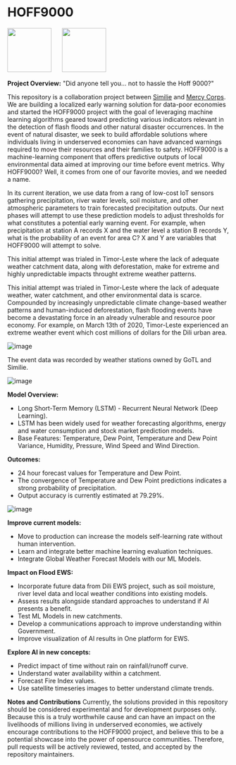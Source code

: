 # HOFF9000

[<img src="https://user-images.githubusercontent.com/29231033/113271826-e3c70780-9315-11eb-8243-8f7f5b35dbed.png" width="100px" />](https://user-images.githubusercontent.com/29231033/113271826-e3c70780-9315-11eb-8243-8f7f5b35dbed.png)
&nbsp;&nbsp;&nbsp;&nbsp;
[<img src="https://user-images.githubusercontent.com/5084787/113365120-3c3aeb00-9390-11eb-8d9f-27cc1fd31122.png" height="100px" />](https://user-images.githubusercontent.com/5084787/113365120-3c3aeb00-9390-11eb-8d9f-27cc1fd31122.png)


**Project Overview:**
"Did anyone tell you... not to hassle the Hoff 9000?"

This repository is a collaboration project between [Similie](https://similie.org) and [Mercy Corps](https://www.mercycorps.org/). We are building a localized early warning solution for data-poor economies and started the HOFF9000 project with the goal of leveraging machine learning algorithms geared toward predicting various indicators relevant in the detection of flash floods and other natural disaster occurrences. In the event of natural disaster, we seek to build affordable solutions where individuals living in underserved economies can have advanced warnings required to move their resources and their families to safety. HOFF9000 is a machine-learning component that offers predictive outputs of local environmental data aimed at improving our time before event metrics. Why HOFF9000? Well, it comes from one of our favorite movies, and we needed a name.

In its current iteration, we use data from a rang of low-cost IoT sensors gathering precipitation, river water levels, soil moisture, and other atmospheric parameters to train forecasted precipitation outputs. Our next phases will attempt to use these prediction models to adjust thresholds for what constitutes a potential early warning event. For example, when precipitation at station A records X and the water level a station B records Y, what is the probability of an event for area C? X and Y are variables that HOFF9000 will attempt to solve.
 
This initial attempt was trialed in Timor-Leste where the lack of adequate weather catchment data, along with  deforestation, make for extreme and highly unpredictable impacts throught extreme weather patterns. 

This initial attempt was trialed in Timor-Leste where the lack of adequate weather, water catchment, and other environmental data is scarce. Compounded by increasingly unpredictable climate change-based weather patterns and human-induced deforestation, flash flooding events have become a devastating force in an already vulnerable and resource poor economy. For example, on March 13th of 2020, Timor-Leste experienced an extreme weather event which cost millions of dollars for the Dili urban area.

![image](https://user-images.githubusercontent.com/29231033/113268610-867d8700-9312-11eb-999c-3f0d41a38868.png)

The event  data was recorded by weather stations owned  by GoTL and Similie.

![image](https://user-images.githubusercontent.com/29231033/113271869-f2adba00-9315-11eb-881b-6307b4ba3d9a.png)

**Model Overview:**
- Long Short-Term Memory (LSTM) - Recurrent Neural Network (Deep Learning). 
- LSTM has been widely used for weather forecasting algorithms, energy and water consumption and stock market prediction models. 
- Base Features: Temperature, Dew Point, Temperature and Dew Point Variance,  Humidity, Pressure, Wind Speed and Wind Direction.

**Outcomes:**
- 24 hour forecast values for Temperature and Dew Point. 
- The convergence of Temperature and Dew Point predictions indicates a strong probability of precipitation. 
- Output accuracy is currently estimated at 79.29%. 

![image](https://user-images.githubusercontent.com/29231033/113272586-bcbd0580-9316-11eb-9640-a15372536d04.png)

**Improve current models:**
- Move to production can increase the models self-learning rate without human intervention.
- Learn and integrate better machine learning evaluation techniques. 
- Integrate Global Weather Forecast Models with our ML Models. 

**Impact on Flood EWS:**
- Incorporate future data from Dili EWS project, such as soil moisture, river level data and local weather conditions into existing models.
- Assess results alongside standard approaches to understand if AI presents a benefit.
- Test ML Models in new catchments.
- Develop a communications approach to improve understanding within Government.
- Improve visualization of AI results in One platform for EWS.

**Explore AI in new concepts:**
- Predict impact of time without rain on rainfall/runoff curve.  
- Understand water availability within a catchment.
- Forecast Fire Index values.
- Use satellite timeseries images to better understand climate trends.

**Notes and Contributions**
Currently, the solutions provided in this repository should be considered experimental and for development purposes only. Because this is a truly worthwhile cause and can have an impact on the livelihoods of millions living in underserved economies, we actively encourage contributions to the HOFF9000 project, and believe this to be a potential showcase into the power of opensource communities. Therefore, pull requests will be actively reviewed, tested, and accepted by the repository maintainers. 

